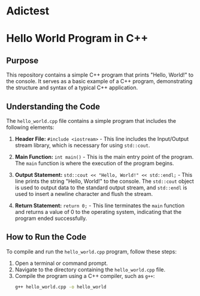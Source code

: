 # Adictest
# Hello World Program in C++

## Purpose
This repository contains a simple C++ program that prints "Hello, World!" to the console. It serves as a basic example of a C++ program, demonstrating the structure and syntax of a typical C++ application.

## Understanding the Code
The `hello_world.cpp` file contains a simple program that includes the following elements:

1. **Header File:** `#include <iostream>` - This line includes the Input/Output stream library, which is necessary for using `std::cout`.

2. **Main Function:** `int main()` - This is the main entry point of the program. The `main` function is where the execution of the program begins.

3. **Output Statement:** `std::cout << "Hello, World!" << std::endl;` - This line prints the string "Hello, World!" to the console. The `std::cout` object is used to output data to the standard output stream, and `std::endl` is used to insert a newline character and flush the stream.

4. **Return Statement:** `return 0;` - This line terminates the `main` function and returns a value of 0 to the operating system, indicating that the program ended successfully.

## How to Run the Code
To compile and run the `hello_world.cpp` program, follow these steps:

1. Open a terminal or command prompt.
2. Navigate to the directory containing the `hello_world.cpp` file.
3. Compile the program using a C++ compiler, such as `g++`:
   ```bash
   g++ hello_world.cpp -o hello_world
